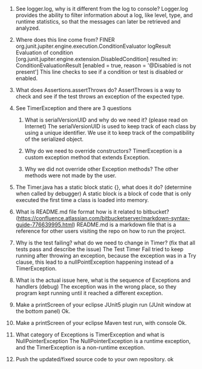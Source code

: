 
1. See logger.log, why is it different from the log to console?
Logger.log provides the ability to filter information about a log, like level, type, and runtime statistics, so that the messages can later be retrieved and analyzed. 


2. Where does this line come from? FINER org.junit.jupiter.engine.execution.ConditionEvaluator logResult Evaluation of condition [org.junit.jupiter.engine.extension.DisabledCondition] resulted in: ConditionEvaluationResult [enabled = true, reason = '@Disabled is not present']
This line checks to see if a condition or test is disabled or enabled. 

3. What does Assertions.assertThrows do?
AssertThrows is a way to check and see if the test throws an exception of the expected type.

4. See TimerException and there are 3 questions
	1. What is serialVersionUID and why do we need it? (please read on Internet)
	The serialVersionUID is used to keep track of each class by using a unique identifier. We use it to keep track of the compatibility of the serialized object.


	2. Why do we need to override constructors?
	TimerException is a custom exception method that extends Exception. 

	3. Why we did not override other Exception methods?
	The other methods were not made by the user.

5. The Timer.java has a static block static {}, what does it do? (determine when called by debugger)
A static block is a block of code that is only executed the first time a class is loaded into memory.

6. What is README.md file format how is it related to bitbucket? (https://confluence.atlassian.com/bitbucketserver/markdown-syntax-guide-776639995.html)
README.md is a markdown file that is a reference for other users visiting the repo on how to run the project. 

7. Why is the test failing? what do we need to change in Timer? (fix that all tests pass and describe the issue)
The Test Timer Fail tried to keep running after throwing an exception, because the exception was in a Try clause, this lead to a nullPointException happening instead of a TimerException.

8. What is the actual issue here, what is the sequence of Exceptions and handlers (debug)
The exception was in the wrong place, so they program kept running until it reached a different exception.

9. Make a printScreen of your eclipse JUnit5 plugin run (JUnit window at the bottom panel)
Ok.

10. Make a printScreen of your eclipse Maven test run, with console
Ok.

11. What category of Exceptions is TimerException and what is NullPointerException
The NullPointerException is a runtime exception, and the TimerException is a non-runtime exception.

12. Push the updated/fixed source code to your own repository.
ok